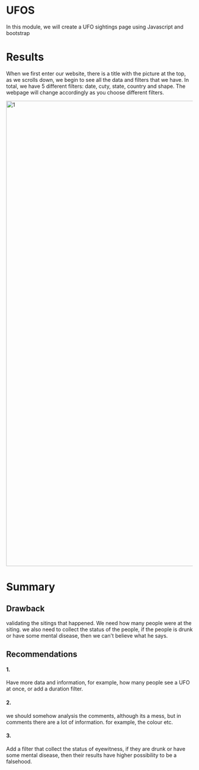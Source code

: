 # UFOS

In this module, we will create a UFO sightings page using Javascript and bootstrap 

# Results 

When we first enter our website, there is a title with the picture at the top, as we scrolls down, 
we begin to see all the data and filters that we have. In total, we have 5 different filters: date, cuty, state, country and shape. 
The webpage will change accordingly as you choose different filters. 

<img width="1254" alt="1" src="https://user-images.githubusercontent.com/49871539/125230399-b5f34680-e2a6-11eb-9d24-ff583854eedb.png">

# Summary 

## Drawback 
validating the sitings that happened. We need how many people were at the siting. 
we also need to collect the status of the people, if the people is drunk or have some mental disease, then we can't believe 
what he says. 

## Recommendations 
#### 1. 
Have more data and information, for example, how many people see a UFO at once, or add a duration filter. 

#### 2. 
we should somehow analysis the comments, although its a mess, but in comments there are a lot of information. 
for example, the colour etc. 

#### 3. 
Add a filter that collect the status of eyewitness, if they are drunk or have some mental disease, then their results 
have higher possibility to be a falsehood. 
